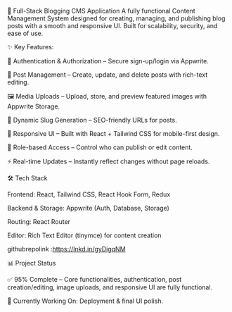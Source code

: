 🚀 Full-Stack Blogging CMS Application
A fully functional Content Management System designed for creating, managing, and publishing blog posts with a smooth and responsive UI. Built for scalability, security, and ease of use.

✨ Key Features:


🔐 Authentication & Authorization – Secure sign-up/login via Appwrite.


📝 Post Management – Create, update, and delete posts with rich-text editing.

🖼 Media Uploads – Upload, store, and preview featured images with Appwrite Storage.

🔗 Dynamic Slug Generation – SEO-friendly URLs for posts.

🎨 Responsive UI – Built with React + Tailwind CSS for mobile-first design.

📂 Role-based Access – Control who can publish or edit content.

⚡ Real-time Updates – Instantly reflect changes without page reloads.

🛠 Tech Stack

Frontend: React, Tailwind CSS, React Hook Form, Redux

Backend & Storage: Appwrite (Auth, Database, Storage)

Routing: React Router

Editor: Rich Text Editor (tinymce) for content creation

githubrepolink :https://lnkd.in/gyDigqNM

📊 Project Status

✅ 95% Complete – Core functionalities, authentication, post creation/editing, image uploads, and responsive UI are fully functional.

🚀 Currently Working On: Deployment & final UI polish.
